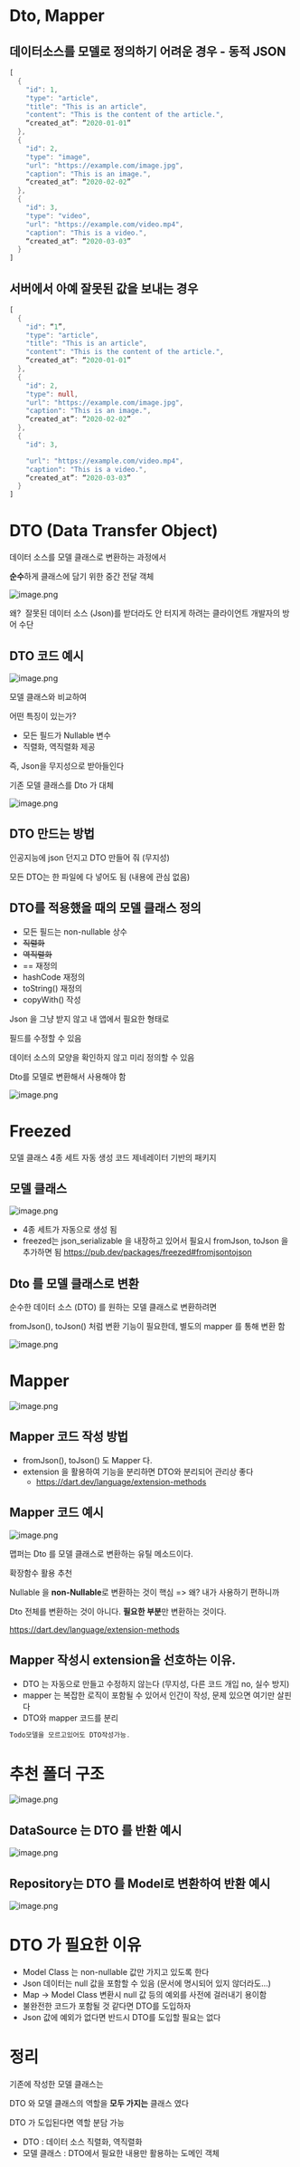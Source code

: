 # **Dto, Mapper**

## 데이터소스를 모델로 정의하기 어려운 경우 - 동적 JSON

```dart
[
  {
    "id": 1,
    "type": "article",
    "title": "This is an article",
    "content": "This is the content of the article.",
    “created_at”: “2020-01-01”
  },
  {
    "id": 2,
    "type": "image",
    "url": "https://example.com/image.jpg",
    "caption": "This is an image.",
    “created_at”: “2020-02-02”
  },
  {
    "id": 3,
    "type": "video",
    "url": "https://example.com/video.mp4",
    "caption": "This is a video.",
    “created_at”: “2020-03-03”
  }
]
```

## 서버에서 아예 잘못된 값을 보내는 경우

```dart
[
  {
    "id": “1”,
    "type": "article",
    "title": "This is an article",
    "content": "This is the content of the article.",
    “created_at”: “2020-01-01”
  },
  {
    "id": 2,
    "type": null,
    "url": "https://example.com/image.jpg",
    "caption": "This is an image.",
    “created_at”: “2020-02-02”
  },
  {
    "id": 3,

    "url": "https://example.com/video.mp4",
    "caption": "This is a video.",
    “created_at”: “2020-03-03”
  }
]
```

# DTO (Data Transfer Object)

데이터 소스를 모델 클래스로 변환하는 과정에서

**순수**하게 클래스에 담기 위한 중간 전달 객체

![image.png](attachment:bc28426c-df9c-4aeb-b5b9-f51294f2fcf0:image.png)

왜?  잘못된 데이터 소스 (Json)를 받더라도 안 터지게 하려는 클라이언트 개발자의 방어 수단

## DTO 코드 예시

![image.png](attachment:3c91d147-4857-4d6e-8496-cd984e138e13:image.png)

모델 클래스와 비교하여

어떤 특징이 있는가?

- 모든 필드가 Nullable 변수
- 직렬화, 역직렬화 제공

즉, Json을 무지성으로 받아들인다

기존 모델 클래스를 Dto 가 대체

![image.png](attachment:fdd47745-7a72-4d99-9270-f023748fa502:image.png)

## DTO 만드는 방법

인공지능에 json 던지고 DTO 만들어 줘 (무지성)

모든 DTO는 한 파일에 다 넣어도 됨 (내용에 관심 없음)

## DTO를 적용했을 때의 모델 클래스 정의

- 모든 필드는 non-nullable 상수
- ~~직렬화~~
- ~~역직렬화~~
- == 재정의
- hashCode 재정의
- toString() 재정의
- copyWith() 작성

Json 을 그냥 받지 않고 내 앱에서 필요한 형태로

필드를 수정할 수 있음

데이터 소스의 모양을 확인하지 않고 미리 정의할 수 있음

Dto를 모델로 변환해서 사용해야 함

![image.png](attachment:c3e80235-f0cf-4c3e-b5c1-cb684a26dde3:image.png)

# Freezed

모델 클래스 4종 세트 자동 생성 코드 제네레이터 기반의 패키지

## 모델 클래스

![image.png](attachment:4ccc2307-dd4c-4b35-994f-738f9bf95594:image.png)

- 4종 세트가 자동으로 생성 됨
- freezed는 json_serializable 을 내장하고 있어서 필요시 fromJson, toJson 을 추가하면 됨
  https://pub.dev/packages/freezed#fromjsontojson

## **Dto 를 모델 클래스로 변환**

순수한 데이터 소스 (DTO) 를 원하는 모델 클래스로 변환하려면

fromJson(), toJson() 처럼 변환 기능이 필요한데, 별도의 mapper 를 통해 변환 함

![image.png](attachment:b435af20-35ec-4a43-aa4a-ffa969bd3a11:image.png)

# Mapper

![image.png](attachment:feff6a4f-2e69-4a68-ad68-ae6608864297:image.png)

## Mapper 코드 작성 방법

- fromJson(), toJson() 도 Mapper 다.
- extension 을 활용하여 기능을 분리하면 DTO와 분리되어 관리상 좋다
  - https://dart.dev/language/extension-methods

## Mapper 코드 예시

![image.png](attachment:1bcfdc45-d4aa-40ec-b151-88653b7e651d:image.png)

맵퍼는 Dto 를 모델 클래스로 변환하는 유틸 메소드이다.

확장함수 활용 추천

Nullable 을 **non-Nullable**로 변환하는 것이 핵심 => 왜? 내가 사용하기 편하니까

Dto 전체를 변환하는 것이 아니다. **필요한 부분**만 변환하는 것이다.

https://dart.dev/language/extension-methods

## Mapper 작성시 extension을 선호하는 이유.

- DTO 는 자동으로 만들고 수정하지 않는다 (무지성, 다른 코드 개입 no, 실수 방지)
- mapper 는 복잡한 로직이 포함될 수 있어서 인간이 작성, 문제 있으면 여기만 살핀다
- DTO와 mapper 코드를 분리

```dart
Todo모델을 모르고있어도 DTO작성가능.
```

# 추천 폴더 구조

![image.png](attachment:b4a361e5-1a83-43d4-b529-e84be6080cd7:image.png)

## DataSource 는 DTO 를 반환 예시

![image.png](attachment:78a78429-90b6-4315-abda-e64fb61b3afe:image.png)

## Repository는 DTO 를 Model로 변환하여 반환 예시

![image.png](attachment:19c70629-cba7-4885-afbe-8ab0ae4ee7cd:image.png)

# DTO 가 필요한 이유

- Model Class 는 non-nullable 값만 가지고 있도록 한다
- Json 데이터는 null 값을 포함할 수 있음 (문서에 명시되어 있지 않더라도…)
- Map -> Model Class 변환시 null 값 등의 예외를 사전에 걸러내기 용이함
- 불완전한 코드가 포함될 것 같다면 DTO를 도입하자
- Json 값에 예외가 없다면 반드시 DTO를 도입할 필요는 없다

# 정리

기존에 작성한 모델 클래스는

DTO 와 모델 클래스의 역할을 **모두 가지는** 클래스 였다

DTO 가 도입된다면 역할 분담 가능

- DTO : 데이터 소스 직렬화, 역직렬화
- 모델 클래스 : DTO에서 필요한 내용만 활용하는 도메인 객체
